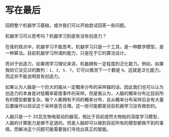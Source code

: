 # 写在最后

回顾整个机器学习基础，或许我们可以开始尝试回答一些问题。

机器学习可以思考吗？机器学习到底有没有创造力？

在我的观点中，机器学习不能思考。机器学习只是一个工具，是一种数学模型，是一种算法。目前机器学习所谓的能力，只是在于它的算法设计。

而对于创造力，如果用学习理论来讲，机器拥有一定程度的泛化能力。例如，如果我给它没见过的数列：`1, 3, 5, 7`，它可以推测下一个数是 `9`。这就是泛化能力。而这并不能说明其有创造力。

如果认为人脑是一个巨大的服从一定概率分布的采样器的话，因此我们也可以认为创造力的本身是对低概率密度事件的采样。但是我认为，人脑的概率分布比目前所有的模型都要复杂。每个人都拥有不同的概率分布，且从概率分布采样后会有大量后置操作以验证这个采样是否合理。这一些可能都是目前机器学习没有做到的。

人脑只是一个 20瓦生物电驱动的器官。相比于目前庞然大物般的深度学习模型，人脑的计算能力是微不足道的。但是人脑却可以做到目前所有的模型都做不到的事情。而解决这个问题可能需要我们寻找出真正的智能。